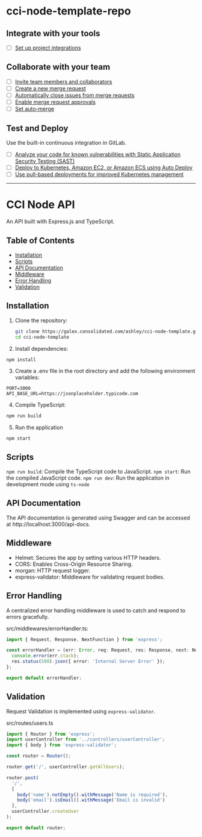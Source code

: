 # cci-node-template-repo


## Integrate with your tools

- [ ] [Set up project integrations](https://galex.consolidated.com/ashley/cci-node-template/-/settings/integrations)

## Collaborate with your team

- [ ] [Invite team members and collaborators](https://docs.gitlab.com/ee/user/project/members/)
- [ ] [Create a new merge request](https://docs.gitlab.com/ee/user/project/merge_requests/creating_merge_requests.html)
- [ ] [Automatically close issues from merge requests](https://docs.gitlab.com/ee/user/project/issues/managing_issues.html#closing-issues-automatically)
- [ ] [Enable merge request approvals](https://docs.gitlab.com/ee/user/project/merge_requests/approvals/)
- [ ] [Set auto-merge](https://docs.gitlab.com/ee/user/project/merge_requests/merge_when_pipeline_succeeds.html)

## Test and Deploy

Use the built-in continuous integration in GitLab.

- [ ] [Analyze your code for known vulnerabilities with Static Application Security Testing (SAST)](https://docs.gitlab.com/ee/user/application_security/sast/)
- [ ] [Deploy to Kubernetes, Amazon EC2, or Amazon ECS using Auto Deploy](https://docs.gitlab.com/ee/topics/autodevops/requirements.html)
- [ ] [Use pull-based deployments for improved Kubernetes management](https://docs.gitlab.com/ee/user/clusters/agent/)

***

# CCI Node API

An API built with Express.js and TypeScript.

## Table of Contents

- [Installation](#installation)
- [Scripts](#scripts)
- [API Documentation](#api-documentation)
- [Middleware](#middleware)
- [Error Handling](#error-handling)
- [Validation](#validation)

## Installation

1. Clone the repository:
   ```bash
   git clone https://galex.consolidated.com/ashley/cci-node-template.git
   cd cci-node-template
   ```

2. Install dependencies:
```bash
npm install
```

3. Create a .env file in the root directory and add the following environment variables:
```env
PORT=3000
API_BASE_URL=https://jsonplaceholder.typicode.com
```

4. Compile TypeScript:
```bash
npm run build
```

5. Run the application
```
npm start
```

## Scripts
`npm run build`: Compile the TypeScript code to JavaScript.
`npm start`: Run the compiled JavaScript code.
`npm run dev`: Run the application in development mode using `ts-node`

## API Documentation
The API documentation is generated using Swagger and can be accessed at http://localhost:3000/api-docs.

## Middleware
- Helmet: Secures the app by setting various HTTP headers.
- CORS: Enables Cross-Origin Resource Sharing.
- morgan: HTTP request logger.
- express-validator: Middleware for validating request bodies.

## Error Handling
A centralized error handling middleware is used to catch and respond to errors gracefully.

src/middlewares/errorHandler.ts:
```typescript
import { Request, Response, NextFunction } from 'express';

const errorHandler = (err: Error, req: Request, res: Response, next: NextFunction) => {
  console.error(err.stack);
  res.status(500).json({ error: 'Internal Server Error' });
};

export default errorHandler;
```

## Validation
Request Validation is implemented using `express-validator`.

src/routes/users.ts
```typescript
import { Router } from 'express';
import userController from '../controllers/userController';
import { body } from 'express-validator';

const router = Router();

router.get('/', userController.getAllUsers);

router.post(
  '/',
  [
    body('name').notEmpty().withMessage('Name is required'),
    body('email').isEmail().withMessage('Email is invalid')
  ],
  userController.createUser
);

export default router;
```